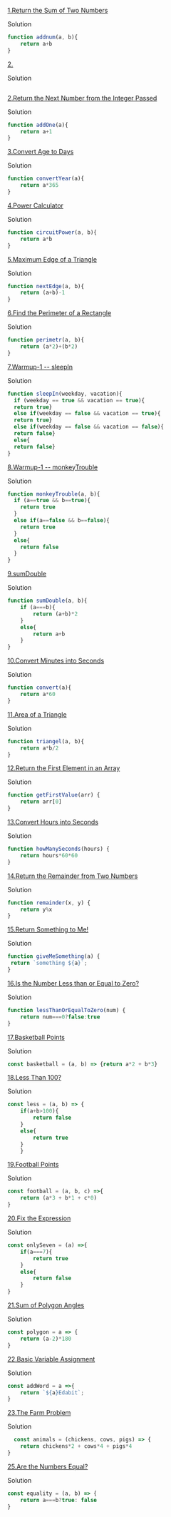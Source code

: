 [1.Return the Sum of Two Numbers](https://edabit.com/challenge/3LpBLgNRyaHMvNb4j)

Solution 

```js
function addnum(a, b){
    return a+b
}
```

[2.]()

Solution 

```js

```

[2.Return the Next Number from the Integer Passed](https://edabit.com/challenge/NAQhEoxbofPidLxm9)

Solution 

```js
function addOne(a){
    return a+1
}
```

[3.Convert Age to Days](https://edabit.com/challenge/bL7hSc6Zh4zZJzGmw)

Solution 

```js
function convertYear(a){
    return a*365
}
```

[4.Power Calculator](https://edabit.com/challenge/wAdE9te55cowBLcPs)

Solution 

```js
function circuitPower(a, b){
    return a*b
}
```

[5.Maximum Edge of a Triangle](https://edabit.com/challenge/nhXofMMyrowMyr9Nv)

Solution 

```js
function nextEdge(a, b){
    return (a+b)-1
}
```

[6.Find the Perimeter of a Rectangle](https://edabit.com/challenge/XnJ24rWW7iJkNrtsh)

Solution 

```js
function perimetr(a, b){
    return (a*2)+(b*2)
}
```

[7.Warmup-1 -- sleepIn](https://the-winter.github.io/codingjs/exercise.html?name=sleepIn&title=Warmup-1)

Solution 

```js
function sleepIn(weekday, vacation){
  if (weekday == true && vacation == true){
  return true}
  else if(weekday == false && vacation == true){
  return true}
  else if(weekday == false && vacation == false){
  return false}
  else{
  return false}
}
```

[8.Warmup-1 -- monkeyTrouble](https://the-winter.github.io/codingjs/exercise.html?name=monkeyTrouble&title=Warmup-1)

Solution 

```js
function monkeyTrouble(a, b){
  if (a==true && b==true){
    return true
  }
  else if(a==false && b==false){
    return true
  }
  else{
    return false
  }
}
```

[9.sumDouble](https://the-winter.github.io/codingjs/exercise.html)

Solution 

```js
function sumDouble(a, b){
    if (a===b){
        return (a+b)*2
    }
    else{
        return a+b
    }
}
```

[10.Convert Minutes into Seconds](https://edabit.com/challenge/8q54MKnRrm89pSLmW)

Solution 

```js
function convert(a){
    return a*60
}
```

[11.Area of a Triangle](https://edabit.com/challenge/3CaszbdZYGN4otQD8)

Solution 

```js
function triangel(a, b){
    return a*b/2
}
```

[12.Return the First Element in an Array](https://edabit.com/challenge/QaApgtePE6QrCZ64o)

Solution 

```js
function getFirstValue(arr) {
	return arr[0]
}
```

[13.Convert Hours into Seconds](https://edabit.com/challenge/6AnQqiEjkJdZrWhPS)

Solution 

```js
function howManySeconds(hours) {
	return hours*60*60
}
```

[14.Return the Remainder from Two Numbers](https://edabit.com/challenge/Q2j5FTFtsk7PdzrQk)

Solution 

```js
function remainder(x, y) {
	return y%x
}
```

[15.Return Something to Me!](https://edabit.com/challenge/MvZK536X7fyrWH8Qc)

Solution 

```js
function giveMeSomething(a) {
 return `something ${a}`;
}
```

[16.Is the Number Less than or Equal to Zero?](https://edabit.com/challenge/PTiLYyb4A69KZtBCg)

Solution 

```js
function lessThanOrEqualToZero(num) {
	return num===0?false:true
}
```

[17.Basketball Points](https://edabit.com/challenge/Y46Xp2pcvTB77bmdD)

Solution 

```js
const basketball = (a, b) => {return a*2 + b*3}
```

[18.Less Than 100?](https://edabit.com/challenge/9MjEpkL7yAjAqiH58)

Solution 

```js
const less = (a, b) => {
    if(a+b>100){
        return false
    }
    else{
        return true
    }
    }
```


[19.Football Points](https://edabit.com/challenge/GwvwXHWCThHZrR7xu)

Solution 

```js
const football = (a, b, c) =>{
    return (a*3 + b*1 + c*0)
}
```

[20.Fix the Expression](https://edabit.com/challenge/FipbQSYquQLPZ8QXG)

Solution 

```js
const onlySeven = (a) =>{
    if(a===7){
        return true
    }
    else{
        return false
    }
}
```

[21.Sum of Polygon Angles](https://edabit.com/challenge/fBJyQSe5Jmbm9hPAG)

Solution 

```js
const polygon = a => {
    return (a-2)*180
}
```

[22.Basic Variable Assignment](https://edabit.com/challenge/ZNwHGgHvsdnYwJ5WK)

Solution 

```js
const addWord = a =>{
    return `${a}Edabit`;
}
```

[23.The Farm Problem](https://edabit.com/challenge/8Qg78sf5SNDEANKti)

Solution 

```js
  const animals = (chickens, cows, pigs) => {
	return chickens*2 + cows*4 + pigs*4
}
```

[25.Are the Numbers Equal?](https://edabit.com/challenge/QSnaSH5S3oxZkwcNc)

Solution 

```js
const equality = (a, b) => {
    return a===b?true: false
}
```